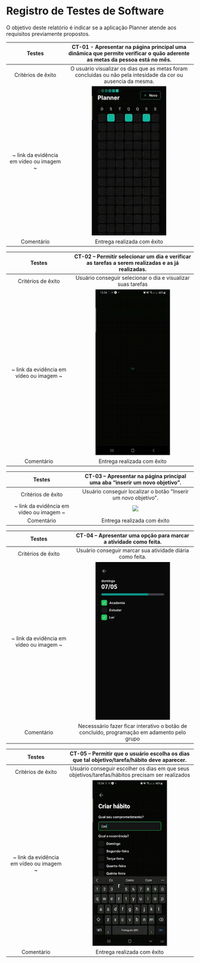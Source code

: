 # Registro de Testes de Software

O objetivo deste relatório é indicar se a aplicação Planner atende aos requisitos previamente propostos.


| Testes 	| **CT-01 - Apresentar na página principal uma dinâmica que permite verificar o quão aderente as metas da pessoa está no mês.** |
|:---:	|:---:	| 
| Critérios de êxito | O usuário visualizar os dias que as metas foram concluidas ou não pela intesidade da cor ou ausencia da mesma. |
| ~ link da evidência em vídeo ou imagem ~ |  <img width="200px" src="https://github.com/ICEI-PUC-Minas-PMV-ADS/pmv-ads-2023-1-e3-proj-mov-t5-planner/blob/main/docs/img/Caso1.gif"/>
| Comentário | Entrega realizada com êxito  |

| Testes 	| **CT-02 – Permitir selecionar um dia e verificar as tarefas a serem realizadas e as já realizadas.** |
|:---:	|:---:	| 
| Critérios de êxito | Usuário conseguir selecionar o dia e visualizar suas tarefas |
| ~ link da evidência em vídeo ou imagem ~ |  <img width="200px" src="https://github.com/ICEI-PUC-Minas-PMV-ADS/pmv-ads-2023-1-e3-proj-mov-t5-planner/blob/main/docs/img/Caso2.gif"/>
| Comentário | Entrega realizada com êxito  |


| Testes 	| **CT-03 – Apresentar na página principal uma aba “inserir um novo objetivo”.** |
|:---:	|:---:	| 
| Critérios de êxito | Usuário conseguir localizar o botão "Inserir um novo objetivo". |
| ~ link da evidência em vídeo ou imagem ~  | <img width="200px" src="https://user-images.githubusercontent.com/103972585/228393668-a05cc74e-a5b0-4096-8f01-dda67c617766.gif"/>
| Comentário | Entrega realizada com êxito  |

| Testes 	| **CT-04 – Apresentar uma opção para marcar a atividade como feita.** |
|:---:	|:---:	| 
| Critérios de êxito | Usuário conseguir marcar sua atividade diária como feita. |
| ~ link da evidência em vídeo ou imagem ~ | <img width="200px" src="https://github.com/ICEI-PUC-Minas-PMV-ADS/pmv-ads-2023-1-e3-proj-mov-t5-planner/blob/main/docs/img/acompanhamento.jpeg"/>
| Comentário | Necesssário fazer ficar interativo o botão de concluído, programação em adamento pelo grupo  |


| Testes 	| **CT-05 – Permitir que o usuário escolha os dias que tal objetivo/tarefa/hábito deve aparecer.** |
|:---:	|:---:	| 
| Critérios de êxito | Usuário conseguir escolher os dias em que seus objetivos/tarefas/hábitos precisam ser realizados |
| ~ link da evidência em vídeo ou imagem ~ | <img width="200px" src="https://github.com/ICEI-PUC-Minas-PMV-ADS/pmv-ads-2023-1-e3-proj-mov-t5-planner/blob/main/docs/img/Caso5.gif"/>
| Comentário | Entrega realizada com êxito  |
